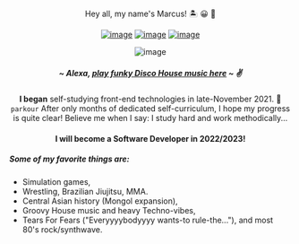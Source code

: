 <div align="center" style=">

### Hey all, my name's Marcus! 	:desert_island:	:grinning: :call_me_hand: 
[![image](https://img.shields.io/badge/LinkedIn-0077B5?style=for-the-badge&logo=linkedin&logoColor=white)](https://www.linkedin.com/in/marcusanthonylorenzo/) [![image](https://img.shields.io/badge/Instagram-E4405F?style=for-the-badge&logo=instagram&logoColor=white)](https://www.instagram.com/marcusanthonylorenzo/) [![image](https://img.shields.io/badge/Gmail-D14836?style=for-the-badge&logo=gmail&logoColor=white)](mailto:marcus.anthony.lorenzo)

![image](https://media0.giphy.com/media/ZrlYxeVZ0zqkU/200w.gif?cid=82a1493bihjpoeklnsatzbgux2vdo1aha4dzpovzi68bofaj&rid=200w.gif&ct=g)
##### ~ Alexa, [play funky Disco House music here](https://www.youtube.com/watch?v=1QxtWu-pJw0) ~  :v:

**I began**  self-studying front-end technologies in late-November 2021. :cartwheeling: `parkour`
After only months of dedicated self-curriculum, I hope my progress is quite clear! Believe me when I say: I study hard and work methodically...
#### I will become a **Software Developer in 2022/2023!**

<!-- ![image](https://github-readme-stats.vercel.app/api/top-langs/?username=marcusanthonylorenzo) -->
</div>

##### Some of my favorite things are:
 - Simulation games,
 - Wrestling, Brazilian Jiujitsu, MMA.
 - Central Asian history (Mongol expansion),
 - Groovy House music and heavy Techno-vibes,
 - Tears For Fears ("Everyyyybodyyyy wants-to rule-the..."), and most 80's rock/synthwave.


<!---
marcusanthonylorenzo/marcusanthonylorenzo is a ✨ special ✨ repository because its `README.md` (this file) appears on your GitHub profile.
You can click the Preview link to take a look at your changes.
--->
